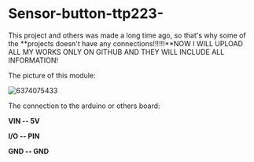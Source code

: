 # Sensor-button-ttp223-
This project and others was made a long time ago, so that's why some of the **projects doesn't have any connections!!!!!!**NOW I WILL UPLOAD ALL MY WORKS ONLY ON GITHUB AND THEY WILL INCLUDE ALL INFORMATION!


The picture of this module:

![6374075433](https://github.com/user-attachments/assets/46f888e2-36a6-4392-a3fe-013f6df814a1)

The connection to the arduino or others board:

**VIN -- 5V**

**I/O -- PIN**

**GND -- GND**
